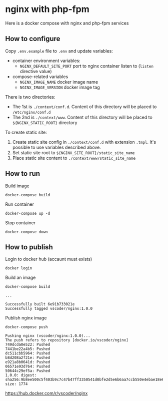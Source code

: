 # nginx with php-fpm

Here is a docker compose with nginx and php-fpm services

## How to configure

Copy `.env.example` file to `.env` and update variables:
- container environment variables:
  - `NGINX_DEFAULT_SITE_PORT` port to nginx container listen to (`listen` directive value)
- compose-related variables
  - `NGINX_IMAGE_NAME` docker image name
  - `NGINX_IMAGE_VERSION` docker image tag

There is two directories:
- The 1st is `./context/conf.d`. Content of this directory will be placed to `/etc/nginx/conf.d`
- The 2nd is `./context/www`. Content of this directory will be placed to `${NGINX_STATIC_ROOT}` directory

To create static site:
1. Create static site config in `./context/conf.d` with extension `.tmpl`. It's possible to use variables described above.
2. Set static site root to `${NGINX_SITE_ROOT}/static_site_name`
3. Place static site content to `./context/www/static_site_name`

## How to run

Build image
```shell
docker-compose build
```

Run container
```shell
docker-compose up -d
```

Stop container
```shell
docker-compose down
```

## How to publish

Login to docker hub (accaunt must exists)
```shell
docker login
```

Build an image
```shell
docker-compose build
```
```log
...

Successfully built 6e91b733021e
Successfully tagged vscoder/nginx:1.0.0
```

Publish nginx image
```shell
docker-compose push
```
```log
Pushing nginx (vscoder/nginx:1.0.0)...
The push refers to repository [docker.io/vscoder/nginx]
749dcda0e522: Pushed
7441be22a4b5: Pushed
dc511cbb5964: Pushed
b8d208a2f21e: Pushed
e921a8b0641d: Pushed
06571e93d764: Pushed
50644c29ef5a: Pushed
1.0.0: digest: sha256:9b8ee500c5f403b9c7c47b47ff3350541d0bfe2d5e6b6aa7ccb550e4ebae18e6 size: 1774
```

https://hub.docker.com/r/vscoder/nginx
